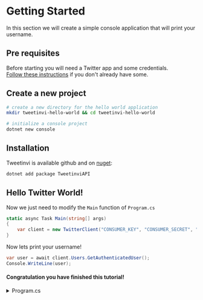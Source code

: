 # Getting Started

In this section we will create a simple console application that will print your username.

## Pre requisites

Before starting you will need a Twitter app and some credentials.\
[Follow these instructions](./credentials) if you don't already have some.

## Create a new project

``` sh
# create a new directory for the hello world application
mkdir tweetinvi-hello-world && cd tweetinvi-hello-world

# initialize a console project
dotnet new console
```


## Installation

Tweetinvi is available github and on [nuget](https://www.nuget.org/packages/TweetinviAPI/):

``` sh
dotnet add package TweetinviAPI
```

## Hello Twitter World!

Now we just need to modify the `Main` function of `Program.cs`

``` c#
static async Task Main(string[] args)
{
    var client = new TwitterClient("CONSUMER_KEY", "CONSUMER_SECRET", "ACCESS_TOKEN", "ACCESS_TOKEN_SECRET");
}
```

Now lets print your username!

``` c#
var user = await client.Users.GetAuthenticatedUser();
Console.WriteLine(user);
```

#### Congratulation you have finished this tutorial!

<details>
<summary>Program.cs</summary>

``` c#
using System;
using System.Threading.Tasks;

// You need to add the tweetinvi namespace
using Tweetinvi;

namespace tweetinvi_hello_world
{
    class Program
    {
        static async Task Main(string[] args)
        {
            // we create a client with your user's credentials
            var client = new TwitterClient("CONSUMER_KEY", "CONSUMER_SECRET", "ACCESS_TOKEN", "ACCESS_TOKEN_SECRET");

            // request the user's information from Twitter API
            var user = await client.Users.GetAuthenticatedUser();

            Console.WriteLine("Hello " + user);
        }
    }
}
```

</details>